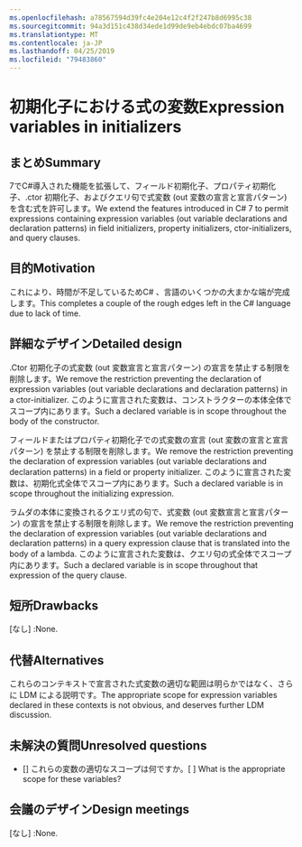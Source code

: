 ```yaml
---
ms.openlocfilehash: a78567594d39fc4e204e12c4f2f247b8d6995c38
ms.sourcegitcommit: 94a3d151c438d34ede1d99de9eb4ebdc07ba4699
ms.translationtype: MT
ms.contentlocale: ja-JP
ms.lasthandoff: 04/25/2019
ms.locfileid: "79483860"
---
```

# <a name="expression-variables-in-initializers"></a><span data-ttu-id="933ef-101">初期化子における式の変数</span><span class="sxs-lookup"><span data-stu-id="933ef-101">Expression variables in initializers</span></span>

## <a name="summary"></a><span data-ttu-id="933ef-102">まとめ</span><span class="sxs-lookup"><span data-stu-id="933ef-102">Summary</span></span>
[summary]: #summary

<span data-ttu-id="933ef-103">7でC#導入された機能を拡張して、フィールド初期化子、プロパティ初期化子、.ctor 初期化子、およびクエリ句で式変数 (out 変数の宣言と宣言パターン) を含む式を許可します。</span><span class="sxs-lookup"><span data-stu-id="933ef-103">We extend the features introduced in C# 7 to permit expressions containing expression variables (out variable declarations and declaration patterns) in field initializers, property initializers, ctor-initializers, and query clauses.</span></span>

## <a name="motivation"></a><span data-ttu-id="933ef-104">目的</span><span class="sxs-lookup"><span data-stu-id="933ef-104">Motivation</span></span>
[motivation]: #motivation

<span data-ttu-id="933ef-105">これにより、時間が不足しているためC# 、言語のいくつかの大まかな端が完成します。</span><span class="sxs-lookup"><span data-stu-id="933ef-105">This completes a couple of the rough edges left in the C# language due to lack of time.</span></span>

## <a name="detailed-design"></a><span data-ttu-id="933ef-106">詳細なデザイン</span><span class="sxs-lookup"><span data-stu-id="933ef-106">Detailed design</span></span>
[design]: #detailed-design

<span data-ttu-id="933ef-107">.Ctor 初期化子の式変数 (out 変数宣言と宣言パターン) の宣言を禁止する制限を削除します。</span><span class="sxs-lookup"><span data-stu-id="933ef-107">We remove the restriction preventing the declaration of expression variables (out variable declarations and declaration patterns) in a ctor-initializer.</span></span> <span data-ttu-id="933ef-108">このように宣言された変数は、コンストラクターの本体全体でスコープ内にあります。</span><span class="sxs-lookup"><span data-stu-id="933ef-108">Such a declared variable is in scope throughout the body of the constructor.</span></span>

<span data-ttu-id="933ef-109">フィールドまたはプロパティ初期化子での式変数の宣言 (out 変数の宣言と宣言パターン) を禁止する制限を削除します。</span><span class="sxs-lookup"><span data-stu-id="933ef-109">We remove the restriction preventing the declaration of expression variables (out variable declarations and declaration patterns) in a field or property initializer.</span></span> <span data-ttu-id="933ef-110">このように宣言された変数は、初期化式全体でスコープ内にあります。</span><span class="sxs-lookup"><span data-stu-id="933ef-110">Such a declared variable is in scope throughout the initializing expression.</span></span>

<span data-ttu-id="933ef-111">ラムダの本体に変換されるクエリ式の句で、式変数 (out 変数宣言と宣言パターン) の宣言を禁止する制限を削除します。</span><span class="sxs-lookup"><span data-stu-id="933ef-111">We remove the restriction preventing the declaration of expression variables (out variable declarations and declaration patterns) in a query expression clause that is translated into the body of a lambda.</span></span> <span data-ttu-id="933ef-112">このように宣言された変数は、クエリ句の式全体でスコープ内にあります。</span><span class="sxs-lookup"><span data-stu-id="933ef-112">Such a declared variable is in scope throughout that expression of the query clause.</span></span>

## <a name="drawbacks"></a><span data-ttu-id="933ef-113">短所</span><span class="sxs-lookup"><span data-stu-id="933ef-113">Drawbacks</span></span>
[drawbacks]: #drawbacks

<span data-ttu-id="933ef-114">[なし] :</span><span class="sxs-lookup"><span data-stu-id="933ef-114">None.</span></span>

## <a name="alternatives"></a><span data-ttu-id="933ef-115">代替</span><span class="sxs-lookup"><span data-stu-id="933ef-115">Alternatives</span></span>
[alternatives]: #alternatives

<span data-ttu-id="933ef-116">これらのコンテキストで宣言された式変数の適切な範囲は明らかではなく、さらに LDM による説明です。</span><span class="sxs-lookup"><span data-stu-id="933ef-116">The appropriate scope for expression variables declared in these contexts is not obvious, and deserves further LDM discussion.</span></span>

## <a name="unresolved-questions"></a><span data-ttu-id="933ef-117">未解決の質問</span><span class="sxs-lookup"><span data-stu-id="933ef-117">Unresolved questions</span></span>
[unresolved]: #unresolved-questions

- <span data-ttu-id="933ef-118">[] これらの変数の適切なスコープは何ですか。</span><span class="sxs-lookup"><span data-stu-id="933ef-118">[ ] What is the appropriate scope for these variables?</span></span>

## <a name="design-meetings"></a><span data-ttu-id="933ef-119">会議のデザイン</span><span class="sxs-lookup"><span data-stu-id="933ef-119">Design meetings</span></span>

<span data-ttu-id="933ef-120">[なし] :</span><span class="sxs-lookup"><span data-stu-id="933ef-120">None.</span></span>
